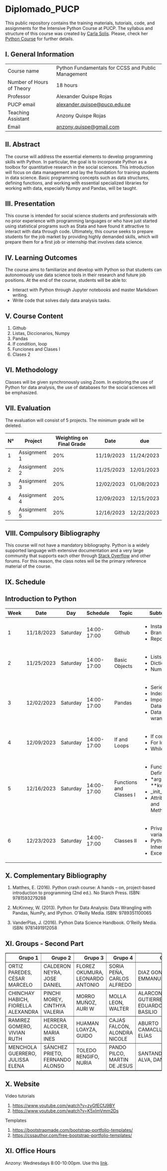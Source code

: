 # Diplomado_PUCP
This public repository contains the training materials, tutorials, code, and assignments for the Intensive Python Course at PUCP. The syllabus and structure of this course was created by [Carla Solis](https://github.com/ccsuehara). Please, check her [Python Course](https://github.com/ccsuehara/python_verano) for further details. 


## I. General Information

|      |        |
|---|---|
|Course name| Python Fundamentals for CCSS and Public Management <br>|
|Number of Hours of Theory| 18 hours <br>|
|Professor| Alexander Quispe Rojas <br>|
|PUCP email| alexander.quispe@pucp.edu.pe <br>|
|Teaching Assistant| Anzony Quispe Rojas <br>|
|Email| anzony.quispe@gmail.com |

## II. Abstract
The course will address the essential elements to develop programming skills with Python. In particular, the goal is to incorporate Python as a toolbox for quantitative research in the social sciences. This introduction will focus on data management and lay the foundation for training students in data science. Basic programming concepts such as data structures, defining functions, and working with essential specialized libraries for working with data, especially Numpy and Pandas, will be taught.

## III. Presentation
This course is intended for social science students and professionals with no prior experience with programming languages or who have just started using statistical programs such as Stata and have found it attractive to interact with data through code. Ultimately, this course seeks to prepare students for the job market by providing highly demanded skills, which will prepare them for a first job or internship that involves data science.


## IV. Learning Outcomes
The course aims to familiarize and develop with Python so that students can autonomously use data science tools in their research and future job positions. At the end of the course, students will be able to:
- Interact with Python through Jupyter notebooks and master Markdown writing.
- Write code that solves daily data analysis tasks.

## V. Course Content

1. Github
2. Listas, Diccionarios, Numpy
3. Pandas 
4. If condition, loop
5. Funciones and Clases I
6. Clases 2

## VI. Methodology
Classes will be given synchronously using Zoom. In exploring the use of Python for data analysis, the use of databases for the social sciences will be emphasized.


## VII. Evaluation
The evaluation will consist of 5 projects. The minimum grade will be deleted. 

|N°| Project | Weighting on Final Grade|Date|due
|---|---|---|---|---
|1|Assignment  1|20%|11/19/2023| 11/24/2023
|2|Assignment  2|20%|11/25/2023| 12/01/2023
|3|Assignment  3|20%|12/02/2023| 01/08/2023
|4|Assignment  4|20%|12/09/2023| 12/15/2023
|5|Assignment  5|20%|12/16/2023| 12/22/2023

## VIII. Compulsory Bibliography
This course will not have a mandatory bibliography. Python is a widely supported language with extensive documentation and a very large community that supports each other through [Stack Overflow](https://stackoverflow.com/) and other forums. For this reason, the class notes will be the primary reference material of the course.

## IX. Schedule
## Introduction to Python


|Week|Date|Day|Schedule|Topic|Subtopic
|---|---|---|---|---|---
|1|11/18/2023|Saturday|14:00-17:00| Github | <ul>  <li>Installation</li>   <li>Branches</li>   <li>Repository </li> </ul>   
|2|11/25/2023|Saturday|14:00-17:00| Basic Objects |  <ul>  <li>Lists</li>   <li>Dictionaries</li>   <li>NumPy </li> </ul>
|3|12/02/2023|Saturday|14:00-17:00| Pandas | <ul>  <li> Series </li>   <li>Indexing</li>   <li>Importing Data </li> <li> Data wrangling </li> </ul>      
|4|12/09/2023|Saturday|14:00-17:00 | If and Loops | <ul>  <li> If condition </li>   <li> For loop</li>   <li> While Loop</li>  </ul>    
|5|12/16/2023|Saturday|14:00-17:00| Functions and Classes I| <ul>  <li> Function Definitions </li>   <li> *args and **kwwargs </li>   <li> \_init_</li> <li> Attributes and Methods</li>  </ul>    
|6|12/23/2023|Saturday|14:00-17:00| Classes II | <ul>  <li> Private variables </li>   <li> Python Inheritance </li>   <li>Exceptions</li>   </ul> 
<!-- 
## Intermediate Python Course

### Week 4
|Date|Day|Schedule|Topic|Subtopic
|---|---|---|---|---
|11/12/2021|Saturday|14:00-17:00| WebScraping| <ul>  <li> Selenium </ul> 


### Week 5
|Date|Day|Schedule|Topic|Subtopic
|---|---|---|---|---
|18/12/2021|Saturday|14:00-17:00| Geocoding| <ul>  <li> Googlemaps </ul> 

 ### Week 6
|Date|Day|Schedule|Topic|Subtopic
|---|---|---|---|---
|8/1/2023|Saturday|14:00-17:00| Calculate Distances, Scraping twiter| <ul>  <li> Google Directions API <li> Twiter API</ul> 
|8/1/2023|Saturday|14:00-17:00| Calculate Distances, Scraping twiter| <ul>  <li> A/B testing <li> Causal ML</ul> -->



  

## X. Complementary Bibliography
1. Matthes, E. (2016). Python crash course: A hands – on, project-based introduction to programming (2nd ed.). No Starch Press. ISBN: 9781593279288

2. McKinney, W. (2013). Python for Data Analysis: Data Wrangling with Pandas, NumPy, and IPython. O'Reilly Media. ISBN: 9789351100065

3. VanderPlas, J. (2016). Python Data Science Handbook. O'Reilly Media. ISBN: 9781491912058

## XI. Groups - Second Part
<table border="1" class="dataframe">
  <thead>
    <tr style="text-align: right;">
      <th>Grupo 1</th>
      <th>Grupo 2</th>
      <th>Grupo 3</th>
      <th>Grupo 4</th>
      <th>Grupo 5</th>
      <th>Grupo 6</th>
      <th>Grupo 7</th>
      <th>Grupo 8</th>
      <th>Grupo 9</th>
      <th>Grupo 10</th>
      <th>Grupo 11</th>
      <th>Grupo 12</th>
      <th>Grupo 13</th>
    </tr>
  </thead>
  <tbody>
    <tr>
      <td>ORTIZ PAREDES, CÉSAR MARCELO</td>
      <td>CALDERON NEYRA, JOSE DANIEL</td>
      <td>FLOREZ OKUMURA, LEONARDO ANTONIO</td>
      <td>SORIA PEÑA, CARLOS ALFREDO</td>
      <td>DIAZ GONZALES, EMMANUEL</td>
      <td>TITO SANTA CRUZ, KERLY MABEL</td>
      <td>CORDOVA GAMBOA, ANA PAOLA</td>
      <td>ZUÑIGA ROMERO, ADRIANA VIOLETA</td>
      <td>MIÑAN SANCHEZ, LUIS FERNANDO</td>
      <td>QUISPE MACAVILCA, LUIS CLAUDIO</td>
      <td>RAMIREZ DE LA CRUZ, KELLY GUADALUPE</td>
      <td>BENITES GARNIQUE, JOSUE MARCIAL</td>
      <td>MONTJOY PITA, DANIEL GERAY</td>
    </tr>
    <tr>
      <td>CHINCHAY HABICH, FIORELLA ALEXANDRA</td>
      <td>PINCHI MOREY, CINTHYA VALERIA</td>
      <td>MORRO MUÑOZ, AURI W</td>
      <td>MOLLA LEON, WALTER</td>
      <td>ALARCON GUTIERREZ, EDUARDO BASILIO</td>
      <td>MEZA VASQUEZ, MILAGROS</td>
      <td>GAVILAN CASTAÑEDA, MAYRA ALEXANDRA</td>
      <td>PLASENCIA CUSTODIO, CLAUDIA JIMENA</td>
      <td>HUAMAN GARCIA, YANELL VALERYN</td>
      <td>VENERO ACURIO, MARIA DEL CARMEN</td>
      <td>ZAPATA ROJAS, ALVARO DANTE</td>
      <td>SUAREZ PATILONGO, MICHAEL SALVADOR</td>
      <td>VISURRAGA RODIL, JOEL ANDRE</td>
    </tr>
    <tr>
      <td>RAMIREZ GOMERO, VIVIAN RUTH</td>
      <td>HERRERA ALCOCER, MARIA INES</td>
      <td>HUAMAN LOAYZA, GUIDO</td>
      <td>CAJAS FALCÓN, ALONDRA NICOLE</td>
      <td>ABURTO CAMACLLANQUI, ELÍAS</td>
      <td>REYNA NIEVA, GINO SALVATTORE</td>
      <td>RIVAS SU, JUAN DIEGO</td>
      <td>ECHEVARRIA CARHUANCHO, FRANCISCO ANDRES</td>
      <td>PASAPERA OROZCO, OSMAN ALDER</td>
      <td>DELGADO DIAZ, DIEGO GONZALO</td>
      <td>REMUZGO MELENDEZ, CARMEN ELIZABETH</td>
      <td>SILVA ZARATE, CECILIA ISAI</td>
      <td>SALAZAR RODRIGUEZ, MATTIAS GUSTAVO</td>
    </tr>
    <tr>
      <td>MENCHOLA GUERRERO, JULISSA ELENA</td>
      <td>SÁNCHEZ PRIETO, FERNANDO ALONSO</td>
      <td>TOLEDO RENGIFO, NURIA</td>
      <td>PANDO PILCO, MARTIN DE JESUS</td>
      <td>SANTANDER ALVA, DANIELA</td>
      <td>ARISTA APARI, SERGHI GIANFRANCO</td>
      <td>AVILES ELIAS, GABRIEL MARCIAL</td>
      <td>VERA ROMAN, JOSSELYNE ANTUANE</td>
      <td>FLORES GOICOCHEA, DANIELA SOFIA</td>
      <td>CANELO CASTILLO, GONZALO ANDRES</td>
      <td>VELAZCO MUÑOZ, ANAMILE</td>
      <td>TORREJON MAGUIÑA, CLAUDIA FIORELLA</td>
      <td>RIVAS MADUEÑO, MAURICIO RICARDO</td>
    </tr>
  </tbody>
</table>
<!-- <table border="1" class="dataframe">
  <thead>
    <tr style="text-align: right;">
      <th></th>
      <th>Group 1</th>
      <th>Group 2</th>
      <th>Group 3</th>
      <th>Group 4</th>
      <th>Group 5</th>
      <th>Group 6</th>
    </tr>
  </thead>
  <tbody>
    <tr>
      <th>0</th>
      <td>CORNEJO CASTELLANO, GISSELA CAROLINA</td>
      <td>DIAZ ROMERO, RAYSA MARIANA</td>
      <td>SOTO HURTADO, DANIEL MARTIN</td>
      <td>HIDALGO SEDANO, FERNANDO SEBASTIAN</td>
      <td>RIOS GAYTAN, MARIO JONATHAN</td>
      <td>OSORES MENDIVES, JULIO ROBERTO</td>
    </tr>
    <tr>
      <th>1</th>
      <td>ZEGARRA DIAZ, KATHERINE VERONICA</td>
      <td>NAVARRO PEÑA, VALERIA ALEXANDRA</td>
      <td>HUAMAN ROCCA, IVETTE SUSANA</td>
      <td>GASTAÑADUY FIESTAS, JESUS EDUARDO</td>
      <td>AZULA PASTOR, JUAN LUIS</td>
      <td>FIGUEROA VALDIVIA, LUCIANA</td>
    </tr>
    <tr>
      <th>2</th>
      <td>MOSQUEIRA CARRION, ADRIANA BERENICE</td>
      <td>LOZANO RUIZ, KLARY MARLIT</td>
      <td>ALAMO RAMOS, LUIS RODRIGO</td>
      <td>KONG VEGA, CARLOS DANIEL</td>
      <td>CARRILLO MIRANDA, ANA PAULA</td>
      <td>ZAMORA MENDOZA, CHIARA MARIANNE</td>
    </tr>
    <tr>
      <th>3</th>
      <td>COLETTI ROMERO, ROBERT</td>
      <td>AGUIRRE CCERARE, HANS ISAÍ</td>
      <td>VILLENA TAGLE, CLAUDIA ARIANA</td>
      <td>RAMOS CAMERO, BELLA ROSARIO</td>
      <td>GALLARDO ARBILDO, JOSE DIEGO</td>
      <td>AYALA VALENCIA, YOSEPH DANIEL</td>
    </tr>
    <tr>
      <th>4</th>
      <td>PALACIOS GÁLVEZ, ANDRÉS ANÍBAL</td>
      <td>ZELADA CHAMBILLA, CARLOS ANDRÉS</td>
      <td>GRIJALBA TOUZETT, RODRIGO ANTONIO</td>
      <td>LÓPEZ BARBARÁN, LUZMILA LIBIA</td>
      <td>AYALA LAUREL, ANTONIO MANUEL</td>
      <td>CRUZ MANRIQUE, REINER</td>
    </tr>
  </tbody>
</table> -->

## X. Website

Video tutorials

1. https://www.youtube.com/watch?v=zyGfECfJ9BY
2. https://www.youtube.com/watch?v=K5xImVmm2Ds

Templates

1. https://bootstrapmade.com/bootstrap-portfolio-templates/
2. https://cssauthor.com/free-bootstrap-portfolio-templates/

## XI. Office Hours
Anzony: Wednesdays 8:00-10:00pm. Use this [link](https://us06web.zoom.us/j/4771998369?pwd=VFZXRlBSdHNES2JUcFRMenV1RVZhUT09).
